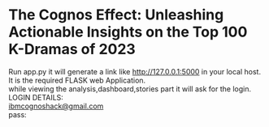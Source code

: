 # The Cognos Effect: Unleashing Actionable Insights on the Top 100 K-Dramas of 2023

Run app.py it will generate a link like http://127.0.0.1:5000 in your local host.<br>
It is the required FLASK web Application.<br>
while viewing the analysis,dashboard,stories part it will ask for the login.<br>
LOGIN DETAILS:<br>
ibmcognoshack@gmail.com<br>
pass:
